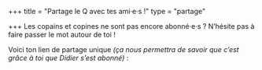 +++
title = "Partage le Q avec tes ami·e·s !"
type = "partage"

+++
Les copains et copines ne sont pas encore abonné·e·s&nbsp;? N’hésite pas à faire passer le mot autour de toi&nbsp;!

Voici ton lien de partage unique *(ça nous permettra de savoir que c’est grâce à toi que Didier s’est abonné)*&nbsp;:
